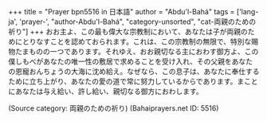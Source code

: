 +++
title = "Prayer bpn5516 in 日本語"
author = "Abdu'l-Bahá"
tags = ['lang-ja', 'prayer-', "author-Abdu'l-Bahá", "category-unsorted", "cat-両親のための祈り"]
+++
おお主よ、この最も偉大な宗教制において、あなたは子が両親のためにとりなすことを認めておられます。これは、この宗教制の無限で、特別な賜物たまものの一つであります。それゆえ、おお親切なる主におわす御方よ、この僕しもべがあなたの唯一性の敷居で求めることを受け入れ、その父親をあなたの恩寵おんちょうの大海に沈め給え。なぜなら、この息子は、あなたに奉仕するために立ち上がり、あなたの愛の道で常に努力しているからであります。まことにあなたは与え給い、許し給い、親切なる御方におわします。

(Source category: 両親のための祈り)
(Bahaiprayers.net ID: 5516)
